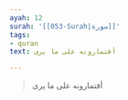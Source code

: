 ```yaml
---
ayah: 12
surah: '[[053-Surah|سورة]]'
tags:
- quran
text: أفتمارونه على ما يرى

---
```

> أفتمارونه على ما يرى
